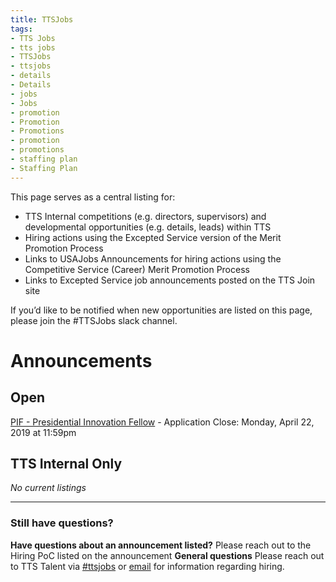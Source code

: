 ```yaml
---
title: TTSJobs
tags:
- TTS Jobs
- tts jobs
- TTSJobs
- ttsjobs
- details
- Details
- jobs 
- Jobs
- promotion
- Promotion
- Promotions
- promotion
- promotions
- staffing plan
- Staffing Plan
---
```


This page serves as a central listing for:
- TTS Internal competitions (e.g. directors, supervisors) and developmental opportunities (e.g. details, leads) within TTS
- Hiring actions using the Excepted Service version of the Merit Promotion Process
- Links to USAJobs Announcements for hiring actions using the Competitive Service (Career) Merit Promotion Process
- Links to Excepted Service job announcements posted on the TTS Join site

If you’d like to be notified when new opportunities are listed on this page, please join the #TTSJobs slack channel.

# Announcements 

## Open

[PIF - Presidential Innovation Fellow](https://join.tts.gsa.gov/join/pif-presidential-innovation-fellow) - Application Close: Monday, April 22, 2019 at 11:59pm


## TTS Internal Only

*No current listings*



--------------------------------------------------------------------------------

### Still have questions?

**Have questions about an announcement listed?** Please reach out to the Hiring PoC listed on the announcement
**General questions** Please reach out to TTS Talent via [#ttsjobs](https://gsa-tts.slack.com/messages/ttsjobs/) or [email](mailto:tts-talentteam@gsa.gov) for information regarding hiring.
